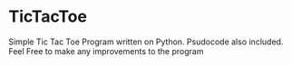 # TicTacToe
Simple Tic Tac Toe Program written on Python. Psudocode also included. Feel Free to make any improvements to the program
